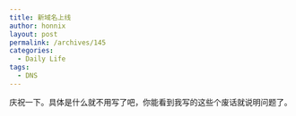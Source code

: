 ```yaml
---
title: 新域名上线
author: honnix
layout: post
permalink: /archives/145
categories:
  - Daily Life
tags:
  - DNS
---
```

庆祝一下。具体是什么就不用写了吧，你能看到我写的这些个废话就说明问题了。